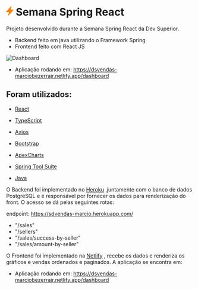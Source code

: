 # ![DevSuperior logo](https://raw.githubusercontent.com/devsuperior/bds-assets/main/ds/devsuperior-logo-small.png) Semana Spring React

Projeto desenvolvido durante a Semana Spring React da Dev Superior.

- Backend feito em java utilizando o Framework Spring
- Frontend feito com React JS

![Dashboard](https://i.ibb.co/09VDD99/dashboard.jpg?raw=true)
- Aplicação rodando em: https://dsvendas-marciobezerrajr.netlify.app/dashboard

## Foram utilizados:

- [React](https://pt-br.reactjs.org/)
- [TypeScript](https://www.typescriptlang.org/)
- [Axios](https://axios-http.com/docs/intro/)
- [Bootstrap](https://getbootstrap.com/)
- [ApexCharts](https://apexcharts.com/)

- [Spring Tool Suite](https://spring.io/tools)
- [Java](https://www.java.com/pt-BR/)


O Backend foi implementado no [Heroku](http://www.heroku.com/) ,juntamente com o banco de dados PostgreSQL e é responsável por fornecer os dados para renderização do front. O acesso se dá pelas seguintes rotas:


endpoint: https://sdvendas-marcio.herokuapp.com/ 


- "/sales"
- "/sellers"
- "/sales/success-by-seller"
- "/sales/amount-by-seller"

O Frontend foi implementado na [Netlify](https://www.netlify.com/) , recebe os dados e renderiza os gráficos e vendas ordenados e paginados. A aplicação se encontra em:

- Aplicação rodando em: https://dsvendas-marciobezerrajr.netlify.app/dashboard


